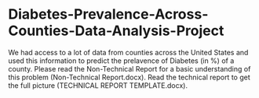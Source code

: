 # Diabetes-Prevalence-Across-Counties-Data-Analysis-Project

We had access to a lot of data from counties across the United States and used this information to predict the prelavence of Diabetes (in %) of a county. Please read the Non-Technical Report for a basic understanding of this problem (Non-Technical Report.docx). Read the technical report to get the full picture (TECHNICAL REPORT TEMPLATE.docx).
